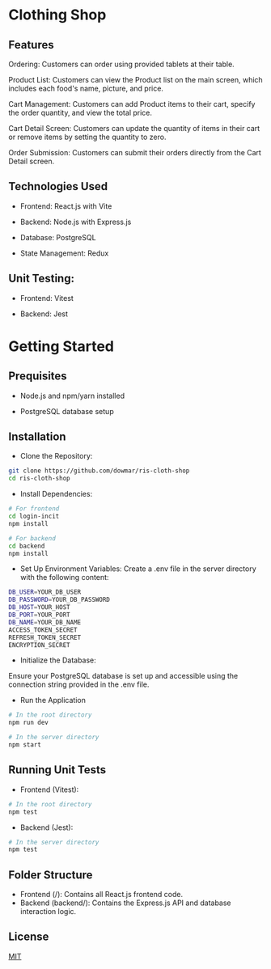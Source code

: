 # Clothing Shop



## Features


Ordering: Customers can order using provided tablets at their table.

Product List: Customers can view the Product list on the main screen, which includes each food's name, picture, 
and price.

Cart Management: Customers can add Product items to their cart, specify the order quantity, and view the total price.

Cart Detail Screen: Customers can update the quantity of items in their cart or remove items by setting the quantity to zero.

Order Submission: Customers can submit their orders directly from the Cart Detail screen.

## Technologies Used

- Frontend: React.js with Vite

- Backend: Node.js with Express.js

- Database: PostgreSQL

- State Management: Redux

## Unit Testing:

- Frontend: Vitest

- Backend: Jest


# Getting Started

## Prequisites

- Node.js and npm/yarn installed

- PostgreSQL database setup

## Installation
- Clone the Repository:

```bash
git clone https://github.com/dowmar/ris-cloth-shop
cd ris-cloth-shop
```
- Install Dependencies:
```bash
# For frontend
cd login-incit
npm install

# For backend
cd backend
npm install
```
- Set Up Environment Variables:
Create a .env file in the server directory with the following content:
```bash
DB_USER=YOUR_DB_USER
DB_PASSWORD=YOUR_DB_PASSWORD
DB_HOST=YOUR_HOST
DB_PORT=YOUR_PORT
DB_NAME=YOUR_DB_NAME
ACCESS_TOKEN_SECRET
REFRESH_TOKEN_SECRET
ENCRYPTION_SECRET
```

- Initialize the Database:

Ensure your PostgreSQL database is set up and accessible using the connection string provided in the .env file.

- Run the Application
```bash
# In the root directory
npm run dev

# In the server directory
npm start
```

## Running Unit Tests
- Frontend (Vitest):
```bash
# In the root directory
npm test
```
- Backend (Jest):
```bash
# In the server directory
npm test
```
## Folder Structure
- Frontend (/): Contains all React.js frontend code.
- Backend (backend/): Contains the Express.js API and database interaction logic.


## License

[MIT](https://choosealicense.com/licenses/mit/)

